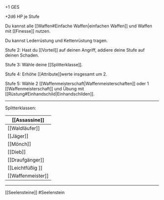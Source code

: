 +1 GES 

+2d6 HP je Stufe


Du kannst alle [[Waffen#Einfache Waffen|einfachen Waffen]] und Waffen mit [[Finesse]] nutzen.

Du kannst Lederrüstung und Kettenrüstung tragen. 

Stufe 2: 
Hast du [[Vorteil]] auf deinen Angriff, addiere deine Stufe auf deinen Schaden. 

Stufe 3: 
Wähle deine [[Splitterklasse]].

Stufe 4: 
Erhöhe [[Attribute]]werte insgesamt um 2.

Stufe 5: 
Wähle 2 [[Waffenmeisterschaft|Waffenmeisterschaften]] oder 1 [[Waffenmeisterschaft]] und Übung mit [[Rüstung#Einhandschild|Einhandschilden]].

---

Splitterklassen:

| [[Assassine]]     |
| ----------------- |
| [[Waldläufer]]    |
| [[Jäger]]         |
| [[Mönch]]         |
| [[Dieb]]          |
| [[Draufgänger]]   |
| [[Leichtfüßig ]]  |
| [[Waffenmeister]] |

---
[[Seelensteine]]
#Seelenstein

